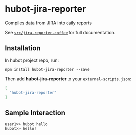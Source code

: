 # hubot-jira-reporter

Compiles data from JIRA into daily reports

See [`src/jira-reporter.coffee`](src/jira-reporter.coffee) for full documentation.

## Installation

In hubot project repo, run:

`npm install hubot-jira-reporter --save`

Then add **hubot-jira-reporter** to your `external-scripts.json`:

```json
[
  "hubot-jira-reporter"
]
```

## Sample Interaction

```
user1>> hubot hello
hubot>> hello!
```
